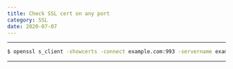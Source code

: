 ```yaml
---
title: Check SSL cert on any port
category: SSL
date: 2020-07-07
---
```


-----

```bash
$ openssl s_client -showcerts -connect example.com:993 -servername example.com
```

-----
